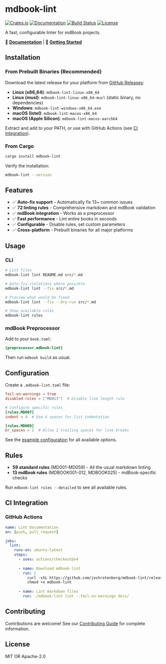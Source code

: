# mdbook-lint

[![Crates.io](https://img.shields.io/crates/v/mdbook-lint.svg)](https://crates.io/crates/mdbook-lint)
[![Documentation](https://docs.rs/mdbook-lint/badge.svg)](https://docs.rs/mdbook-lint)
[![Build Status](https://github.com/joshrotenberg/mdbook-lint/workflows/CI/badge.svg)](https://github.com/joshrotenberg/mdbook-lint/actions)
[![License](https://img.shields.io/badge/license-MIT%20OR%20Apache--2.0-blue.svg)](https://github.com/joshrotenberg/mdbook-lint#license)

A fast, configurable linter for mdBook projects.

📖 **[Documentation](https://joshrotenberg.github.io/mdbook-lint/)** | 🚀 **[Getting Started](https://joshrotenberg.github.io/mdbook-lint/getting-started.html)**

## Installation

### From Prebuilt Binaries (Recommended)

Download the latest release for your platform from [GitHub Releases](https://github.com/joshrotenberg/mdbook-lint/releases):

- **Linux (x86_64)**: `mdbook-lint-linux-x86_64`
- **Linux (musl)**: `mdbook-lint-linux-x86_64-musl` (static binary, no dependencies)
- **Windows**: `mdbook-lint-windows-x86_64.exe`
- **macOS (Intel)**: `mdbook-lint-macos-x86_64`
- **macOS (Apple Silicon)**: `mdbook-lint-macos-aarch64`

Extract and add to your PATH, or use with GitHub Actions (see [CI Integration](#ci-integration)).

### From Cargo

```bash
cargo install mdbook-lint
```

Verify the installation:

```bash
mdbook-lint --version
```

## Features

- ✅ **Auto-fix support** - Automatically fix 13+ common issues
- ✅ **72 linting rules** - Comprehensive markdown and mdBook validation  
- ✅ **mdBook integration** - Works as a preprocessor
- ✅ **Fast performance** - Lint entire books in seconds
- ✅ **Configurable** - Disable rules, set custom parameters
- ✅ **Cross-platform** - Prebuilt binaries for all major platforms

## Usage

### CLI

```bash
# Lint files
mdbook-lint lint README.md src/*.md

# Auto-fix violations where possible
mdbook-lint lint --fix src/*.md

# Preview what would be fixed
mdbook-lint lint --fix --dry-run src/*.md

# Show available rules
mdbook-lint rules
```

### mdBook Preprocessor

Add to your `book.toml`:

```toml
[preprocessor.mdbook-lint]
```

Then run `mdbook build` as usual.

## Configuration

Create a `.mdbook-lint.toml` file:

```toml
fail-on-warnings = true
disabled-rules = ["MD013"]  # Disable line length rule

# Configure specific rules
[rules.MD007]
indent = 4  # Use 4 spaces for list indentation

[rules.MD009] 
br_spaces = 2  # Allow 2 trailing spaces for line breaks
```

See the [example configuration](https://github.com/joshrotenberg/mdbook-lint/blob/main/example-mdbook-lint.toml) for all available options.

## Rules

- **59 standard rules** (MD001-MD059) - All the usual markdown linting
- **13 mdBook rules** (MDBOOK001-012, MDBOOK025) - mdBook-specific checks

Run `mdbook-lint rules --detailed` to see all available rules.

## CI Integration

### GitHub Actions

```yaml
name: Lint Documentation
on: [push, pull_request]

jobs:
  lint:
    runs-on: ubuntu-latest
    steps:
      - uses: actions/checkout@v4
      
      - name: Download mdbook-lint
        run: |
          curl -sSL https://github.com/joshrotenberg/mdbook-lint/releases/latest/download/mdbook-lint-linux-x86_64 -o mdbook-lint
          chmod +x mdbook-lint
      
      - name: Lint markdown files
        run: ./mdbook-lint lint --fail-on-warnings docs/
```

## Contributing

Contributions are welcome! See our [Contributing Guide](https://joshrotenberg.github.io/mdbook-lint/contributing.html) for complete information.

## License

MIT OR Apache-2.0
